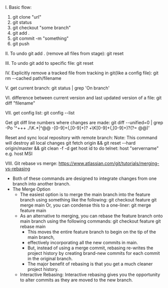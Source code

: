 I. Basic flow:
  1. git clone "url"
  2. git status
  3. git checkout "some branch"
  4. git add .
  5. git commit -m "something"
  6. git push

II. To undo git add . (remove all files from stage):
  git reset

III. To undo git add to specific file:
  git reset <file>
  
IV. Explicitly remove a tracked file from tracking in git(like a config file):
  git rm --cached path/filename
  
V. get current branch:
  git status | grep 'On branch'
  
VI. difference between current version and last updated version of a file:
  git diff "filename"
  
VII. get config list:
    git config --list

Get git diff line numbers where changes are made: git diff --unified=0 | grep -Po '^\+\+\+ ./\K.*|^@@ -[0-9]+(,[0-9]+)? \+\K[0-9]+(,[0-9]+)?(?= @@)' 

Reset and sync local repository with remote branch:
Note: This command will destroy all local changes 
git fetch origin && git reset --hard origin/master && git clean -f -d
get host id to do telnet: host "servername"
e.g. host MSI


VIII. Git rebase vs merge: https://www.atlassian.com/git/tutorials/merging-vs-rebasing
- Both of these commands are designed to integrate changes from one branch into another branch.
- The Merge Option 
  - The easiest option is to merge the main branch into the feature branch using something like the following:
    git checkout feature
    git merge main
    Or, you can condense this to a one-liner:
    git merge feature main
  - As an alternative to merging, you can rebase the feature branch onto main branch using the following commands:
  git checkout feature
  git rebase main
    - This moves the entire feature branch to begin on the tip of the main branch, 
    - effectively incorporating all the new commits in main. 
    - But, instead of using a merge commit, rebasing re-writes the project history by creating brand-new 
      commits for each commit in the original branch.
    - The major benefit of rebasing is that you get a much cleaner project history. 
  - Interactive Rebasing: Interactive rebasing gives you the opportunity to alter commits as they are moved to the new branch.